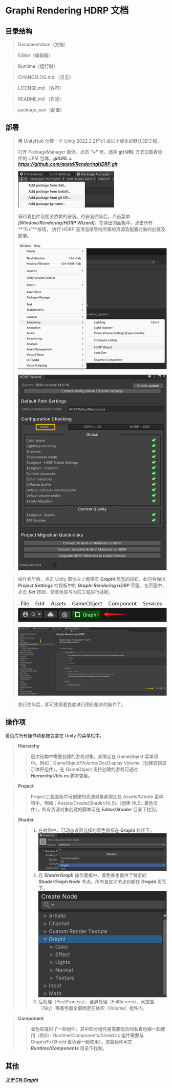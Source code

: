 # Graphi Rendering HDRP 文档

>
## 目录结构

> Documentation（文档）
 
> Editor（编辑器）

> Runtime（运行时）

> CHANGELOG.md （日志）

> LICENSE.md （许可）

> README.md （自述）

> package.json（配置）


## 部署 
> 用 UnityHub 创建一个 Unity 2022.3.21f1c1 或以上版本的默认3D工程。
> 
> 打开 PackageManager 窗体，点击 **“+”** 号，选择 **git URL** 方式加载着色库的 UPM 包体。***gitURL = https://github.com/qnstd/RenderingHDRP.git***

> ![](images/doc5.png)
> 
> 等待着色库及相关依赖的安装。待安装完毕后，点击菜单 ***[Window/Rendering/HDRP Wizard]***。在弹出的面板中，点击所有 **“Fix”**按钮， 执行 HDRP 高清渲染管线所需的资源及配置对象的创建及部署。
> 
> ![](images/doc6.png) 
> 
> ![](images/doc7.png)


> 操作完毕后，点击 Unity 窗体左上角带有 ***Graphi*** 标签的按钮，此时会弹出 ***Project Settings*** 检视板中的 ***Graphi Rendering HDRP*** 页签。在页签中，点击 ***Set*** 按钮，使着色库与当前工程进行适配。

> ![](images/doc1.png)

> 

> ![](images/doc2.png)

> 执行完毕后，即可使用着色库进行图形相关的操作了。



## 操作项
着色库所有操作项都被包含在 Unity 的菜单栏中。

> **Hierarchy**

>> 层次结构中需要创建的游戏对象，都绑定在 GameObject 菜单项中。例如：GameObject/Volume/OccDisplay Volume（创建遮挡显示体积组件）。在 GameObject 支持创建的游戏可通过 ***HierarchyUtils.cs*** 脚本查看。

> **Project**

>> Project工程面板中可创建的资源对象都绑定在 Assets/Create 菜单项中。例如：Assets/Create/Shader/HLSL（创建 HLSL 着色文件）。所有资源对象创建的脚本可在 ***Editor/Shader*** 目录下找到。

> **Shader**
>> 1. 在材质中，可动态设置选择的着色器都在 ***Graphi*** 路径下。
>> ![](images/doc3.png)
>> 2. 在 ***ShaderGraph*** 操作面板中，着色库也提供了特定的 ***ShaderGraph Node*** 节点。所有自定义节点也都在 ***Graphi*** 页签下。
>> ![](images/doc4.png)
>> 3. 后处理（PostProcess）、全屏处理（FullScreen）、天空盒（Sky）等着色器全部绑定在体积（Volume）组件内。

> **Component**

>> 着色库提供了一些组件，其中部分组件是需要配合同名着色器一起使用（例如：Runtime/Components/Shield.cs 组件需要与 Graphi/Fx/Shield 着色器一起使用）。这些组件可在 ***Runtime/Components*** 目录下找到。


## 其他
##### **[关于 CN.Graphi](https://github.com/qnstd)**